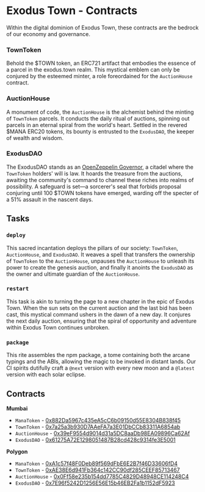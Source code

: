 # Exodus Town - Contracts

Within the digital dominion of Exodus Town, these contracts are the bedrock of our economy and governance.

### TownToken

Behold the $TOWN token, an ERC721 artifact that embodies the essence of a parcel in the exodus.town realm. This mystical emblem can only be conjured by the esteemed minter, a role foreordained for the `AuctionHouse` contract.

### AuctionHouse

A monument of code, the `AuctionHouse` is the alchemist behind the minting of `TownToken` parcels. It conducts the daily ritual of auctions, spinning out parcels in an eternal spiral from the world's heart. Settled in the revered $MANA ERC20 tokens, its bounty is entrusted to the `ExodusDAO`, the keeper of wealth and wisdom.

### ExodusDAO

The ExodusDAO stands as an [OpenZeppelin Governor](https://docs.openzeppelin.com/contracts/4.x/api/governance#governor), a citadel where the `TownToken` holders' will is law. It hoards the treasure from the auctions, awaiting the community's command to channel these riches into realms of possibility. A safeguard is set—a sorcerer's seal that forbids proposal conjuring until 100 $TOWN tokens have emerged, warding off the specter of a 51% assault in the nascent days.

## Tasks

### `deploy`

This sacred incantation deploys the pillars of our society: `TownToken`, `AuctionHouse`, and `ExodusDAO`. It weaves a spell that transfers the ownership of `TownToken` to the `AuctionHouse`, unpauses the `AuctionHouse` to unleash its power to create the genesis auction, and finally it anoints the `ExodusDAO` as the owner and ultimate guardian of the `AuctionHouse`.

### `restart`

This task is akin to turning the page to a new chapter in the epic of Exodus Town. When the sun sets on the current auction and the last bid has been cast, this mystical command ushers in the dawn of a new day. It conjures the next daily auction, ensuring that the spiral of opportunity and adventure within Exodus Town continues unbroken.

### `package`

This rite assembles the npm package, a tome containing both the arcane typings and the ABIs, allowing the magic to be invoked in distant lands. Our CI spirits dutifully craft a `@next` version with every new moon and a `@latest` version with each solar eclipse.

## Contracts

**Mumbai**

- `ManaToken` - [0x882Da5967c435eA5cC6b09150d55E8304B838f45](https://mumbai.polygonscan.com/address/0x882Da5967c435eA5cC6b09150d55E8304B838f45)
- `TownToken` - [0x7a25a3b930D7AAeFA7a3E01DbCCb83311A6854ab](https://mumbai.polygonscan.com/address/0x7a25a3b930D7AAeFA7a3E01DbCCb83311A6854ab)
- `AuctionHouse` - [0x39eF9554d9014d31a5DC8aaDb98EA09896Ca62Af](https://mumbai.polygonscan.com/address/0x39eF9554d9014d31a5DC8aaDb98EA09896Ca62Af)
- `ExodusDAO` - [0x61275A72E1298051487B28cd428c9314fe3E5001](https://mumbai.polygonscan.com/address/0x61275A72E1298051487B28cd428c9314fe3E5001)

**Polygon**

- `ManaToken` - [0xA1c57f48F0Deb89f569dFbE6E2B7f46D33606fD4](https://polygonscan.com/address/0xA1c57f48F0Deb89f569dFbE6E2B7f46D33606fD4)
- `TownToken` - [0xAE38E6d941Fb364c142CC90df285CEEF85713467](https://polygonscan.com/address/0xAE38E6d941Fb364c142CC90df285CEEF85713467)
- `AuctionHouse` - [0x0Ff58e235b154dd7785C4829D48948CE114248C4](https://polygonscan.com/address/0x0Ff58e235b154dd7785C4829D48948CE114248C4)
- `ExodusDAO` - [0x7E96f5242D1256E56E15b46EB2Fa1b1152dF5923](https://polygonscan.com/address/0x7E96f5242D1256E56E15b46EB2Fa1b1152dF5923)
